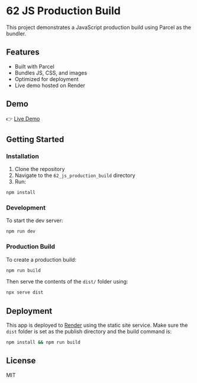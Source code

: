 


# 62 JS Production Build

This project demonstrates a JavaScript production build using Parcel as the bundler.

## Features

- Built with Parcel
- Bundles JS, CSS, and images
- Optimized for deployment
- Live demo hosted on Render

## Demo

👉 [Live Demo](https://my-parcel-app-deployment.onrender.com/)

## Getting Started

### Installation

1. Clone the repository
2. Navigate to the `62_js_production_build` directory
3. Run:

```bash
npm install
```

### Development

To start the dev server:

```bash
npm run dev
```

### Production Build

To create a production build:

```bash
npm run build
```

Then serve the contents of the `dist/` folder using:

```bash
npx serve dist
```

## Deployment

This app is deployed to [Render](https://render.com/) using the static site service.
Make sure the `dist` folder is set as the publish directory and the build command is:

```bash
npm install && npm run build
```

## License

MIT